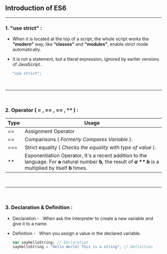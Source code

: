 ## Introduction of ES6

---

### 1. "use strict" :

- When it is located at the top of a script, the whole script works the **“modern”** way, like **“classes”** and **“modules”**, enable strict mode automatically.

- It is not a statement, but a literal expression, ignored by earlier versions of JavaScript..

  ```javascript
  "use strict";
  ```

&nbsp;

---

&nbsp;

### 2. Operator ( = , == , == , \*\* ) :

| Type | Usage                                                                                                                                                                |
| ---- | -------------------------------------------------------------------------------------------------------------------------------------------------------------------- |
| ==   | Assignment Operator                                                                                                                                                  |
| ==   | Comparisons ( _Formerly Compares Variable_ ).                                                                                                                        |
| ===  | Strict equality ( _Checks the equality with type of value_ ).                                                                                                        |
| \*\* | Exponentiation Operator, It's a recent addition to the language. For **a** natural number **b**, the result of **_a \*\* b_** is a multiplied by itself **b** times. |

&nbsp;

---

&nbsp;

### 3. Declaration & Definition :

- Declaration - &nbsp; When ask the interpreter to create a new variable and give it to a name.
- Definition - &nbsp; When you assign a value in the declared variable.

  ```javascript
  var sayHelloString; // Declaration
  sayHelloString = "Hello World! This is a string"; // Definition
  ```
